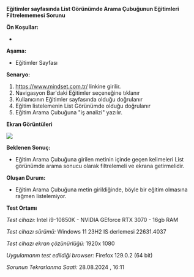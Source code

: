 **Eğitimler sayfasında List Görünümde Arama Çubuğunun Eğitimleri Filtrelememesi Sorunu**

**Ön Koşullar:**

-

**Aşama:**

- Eğitimler Sayfası

**Senaryo:**

1) https://www.mindset.com.tr/ linkine girilir.<br>
2) Navigasyon Bar'daki Eğitimler seçeneğine tıklanır<br>
3) Kullanıcının Eğitimler sayfasında olduğu doğrulanır<br>
4) Eğitim listelemenin List Görünümde olduğu doğrulanır<br>
5) Eğitim Arama Çubuğuna "iş analizi" yazılır.<br>


**Ekran Görüntüleri**

![](images/list-gorunumunde-eğitimler-arama-cubugu-tepkisizlik.gif) 

**Beklenen Sonuç:**

- Eğitim Arama Çubuğuna girilen metinin içinde geçen kelimeleri List görünümde arama sonucu olarak filtrelemeli ve ekrana getirmelidir.

**Oluşan Durum:**

- Eğitim Arama Çubuğuna metin girildiğinde, böyle bir eğitim olmasına rağmen listelemiyor.

**Test Ortamı**

*Test cihazı:* Intel i9-10850K - NVIDIA GEforce RTX 3070 - 16gb RAM

*Test cihazı sürümü:* Windows 11 23H2 IS derlemesi 22631.4037

*Test cihazı ekran çözünürlüğü:* 1920x 1080

*Uygulamanın test edildiği browser:* Firefox 129.0.2 (64 bit)

*Sorunun Tekrarlanma Saati:* 28.08.2024 , 16:11